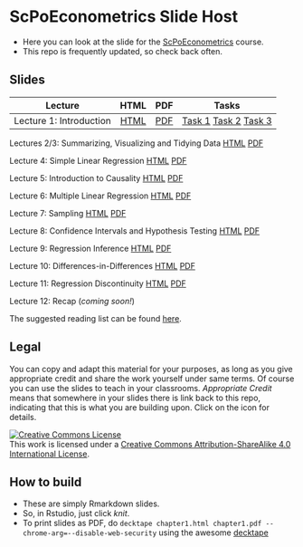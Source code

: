 # ScPoEconometrics Slide Host

* Here you can look at the slide for the [ScPoEconometrics](https://github.com/ScPoEcon/ScPoEconometrics) course.
* This repo is frequently updated, so check back often.


## Slides

| Lecture | HTML | PDF | Tasks |
|---------|:----:|:---:|-------|
| Lecture 1: Introduction | [HTML](https://raw.githack.com/ScPoEcon/ScPoEconometrics-Slides/master/chapter1/chapter1.html) | [PDF](https://rawcdn.githack.com/ScPoEcon/ScPoEconometrics-Slides/master/chapter1/chapter1.pdf) | [Task 1]() [Task 2]() [Task 3]() |

Lectures 2/3: Summarizing, Visualizing and Tidying Data [HTML](https://raw.githack.com/ScPoEcon/ScPoEconometrics-Slides/master/chapter2/chapter2.html) [PDF](https://rawcdn.githack.com/ScPoEcon/ScPoEconometrics-Slides/master/chapter2/chapter2.pdf)

Lecture 4: Simple Linear Regression [HTML](https://raw.githack.com/ScPoEcon/ScPoEconometrics-Slides/master/chapter3/chapter3.html) [PDF](https://rawcdn.githack.com/ScPoEcon/ScPoEconometrics-Slides/master/chapter3/chapter3.pdf)

Lecture 5: Introduction to Causality [HTML](https://raw.githack.com/ScPoEcon/ScPoEconometrics-Slides/master/chapter_causality/causality.html) [PDF](https://rawcdn.githack.com/ScPoEcon/ScPoEconometrics-Slides/master/chapter_causality/causality.pdf)

Lecture 6: Multiple Linear Regression [HTML](https://raw.githack.com/ScPoEcon/ScPoEconometrics-Slides/master/chapter4/chapter4.html) [PDF](https://rawcdn.githack.com/ScPoEcon/ScPoEconometrics-Slides/master/chapter4/chapter4.pdf)

Lecture 7: Sampling [HTML](https://raw.githack.com/ScPoEcon/ScPoEconometrics-Slides/master/chapter6/chapter6.html) [PDF](https://rawcdn.githack.com/ScPoEcon/ScPoEconometrics-Slides/master/chapter6/chapter6.pdf)

Lecture 8: Confidence Intervals and Hypothesis Testing [HTML](https://raw.githack.com/ScPoEcon/ScPoEconometrics-Slides/master/chapter_CI_hypothesis/CI_and_hypothesis_test.html) [PDF](https://rawcdn.githack.com/ScPoEcon/ScPoEconometrics-Slides/master/chapter_CI_hypothesis/CI_and_hypothesis_test.pdf)

Lecture 9: Regression Inference [HTML](https://raw.githack.com/ScPoEcon/ScPoEconometrics-Slides/master/chapter_reginference/reg_inference.html) [PDF](https://rawcdn.githack.com/ScPoEcon/ScPoEconometrics-Slides/master/chapter_reginference/reg_inference.pdf)

Lecture 10: Differences-in-Differences [HTML](https://raw.githack.com/ScPoEcon/ScPoEconometrics-Slides/master/chapter_did/chapter_did.html) [PDF](https://rawcdn.githack.com/ScPoEcon/ScPoEconometrics-Slides/master/chapter_did/chapter_did.pdf)

Lecture 11: Regression Discontinuity [HTML](https://raw.githack.com/ScPoEcon/ScPoEconometrics-Slides/master/chapter-RDD/RDD.html) [PDF](https://rawcdn.githack.com/ScPoEcon/ScPoEconometrics-Slides/master/chapter-RDD/RDD.pdf)

Lecture 12: Recap (*coming soon!*)

The suggested reading list can be found [here](https://github.com/ScPoEcon/ScPoEconometrics-Slides/blob/master/syllabus.md).

## Legal

You can copy and adapt this material for your purposes, as long as you give appropriate credit and share the work yourself  under same terms. Of course you can use the slides to teach in your classrooms. *Appropriate Credit* means that somewhere in your slides there is link back to this repo, indicating that this is what you are building upon. Click on the icon for details.

<a rel="license" href="http://creativecommons.org/licenses/by-sa/4.0/"><img alt="Creative Commons License" style="border-width:0" src="https://i.creativecommons.org/l/by-sa/4.0/88x31.png" /></a><br />This work is licensed under a <a rel="license" href="http://creativecommons.org/licenses/by-sa/4.0/">Creative Commons Attribution-ShareAlike 4.0 International License</a>.

## How to build

* These are simply Rmarkdown slides.
* So, in Rstudio, just click *knit*.
* To print slides as PDF, do 
```decktape chapter1.html chapter1.pdf --chrome-arg=--disable-web-security```
using the awesome [decktape](https://github.com/astefanutti/decktape)
